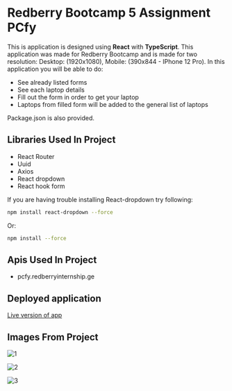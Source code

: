 # Redberry Bootcamp 5 Assignment PCfy


This is application is designed using **React** with **TypeScript**. This application was made for Redberry Bootcamp and is made for two resolution: Desktop: (1920x1080), Mobile: (390x844 - IPhone 12 Pro). In this application you will be able to do:

- See already listed forms
- See each laptop details
- Fill out the form in order to get your laptop
- Laptops from filled form will be added to the general list of laptops

Package.json is also provided.

## Libraries Used In Project

- React Router
- Uuid
- Axios
- React dropdown
- React hook form

If you are having trouble installing React-dropdown try following:

```bash
npm install react-dropdown --force
```
Or:

```bash
npm install --force
```

## Apis Used In Project

- pcfy.redberryinternship.ge

## Deployed application

[Live version of app](https://redberry-bootcamp-giorgi-tsukhishvil.netlify.app/)

## Images From Project

![1](https://user-images.githubusercontent.com/104715456/188084663-02df9638-4e8c-47b7-ad51-620da0cafa99.PNG)

![2](https://user-images.githubusercontent.com/104715456/188084674-d427479d-87d2-4970-8213-e53701e42f88.PNG)

![3](https://user-images.githubusercontent.com/104715456/188084687-d2fc8b9e-e54f-449a-b016-f82c2221baaa.PNG)



